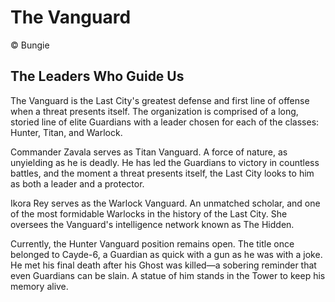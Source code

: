 # The Vanguard

© Bungie

## The Leaders Who Guide Us

The Vanguard is the Last City's greatest defense and first line of offense when a threat presents itself. The organization is comprised of a long, storied line of elite Guardians with a leader chosen for each of the classes: Hunter, Titan, and Warlock.

Commander Zavala serves as Titan Vanguard. A force of nature, as unyielding as he is deadly. He has led the Guardians to victory in countless battles, and the moment a threat presents itself, the Last City looks to him as both a leader and a protector.
 
Ikora Rey serves as the Warlock Vanguard. An unmatched scholar, and one of the most formidable Warlocks in the history of the Last City. She oversees the Vanguard's intelligence network known as The Hidden.

Currently, the Hunter Vanguard position remains open. The title once belonged to Cayde-6, a Guardian as quick with a gun as he was with a joke. He met his final death after his Ghost was killed—a sobering reminder that even Guardians can be slain. A statue of him stands in the Tower to keep his memory alive.


